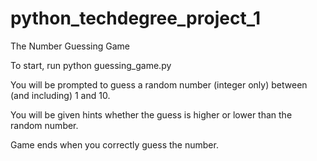 # python_techdegree_project_1
 The Number Guessing Game

To start, run python guessing_game.py

You will be prompted to guess a random number (integer only) between (and including) 1 and 10.

You will be given hints whether the guess is higher or lower than the random number.

Game ends when you correctly guess the number.
